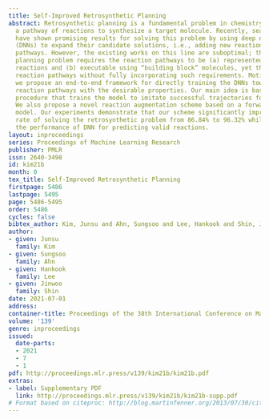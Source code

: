 ```yaml
---
title: Self-Improved Retrosynthetic Planning
abstract: Retrosynthetic planning is a fundamental problem in chemistry for finding
  a pathway of reactions to synthesize a target molecule. Recently, search algorithms
  have shown promising results for solving this problem by using deep neural networks
  (DNNs) to expand their candidate solutions, i.e., adding new reactions to reaction
  pathways. However, the existing works on this line are suboptimal; the retrosynthetic
  planning problem requires the reaction pathways to be (a) represented by real-world
  reactions and (b) executable using “building block” molecules, yet the DNNs expand
  reaction pathways without fully incorporating such requirements. Motivated by this,
  we propose an end-to-end framework for directly training the DNNs towards generating
  reaction pathways with the desirable properties. Our main idea is based on a self-improving
  procedure that trains the model to imitate successful trajectories found by itself.
  We also propose a novel reaction augmentation scheme based on a forward reaction
  model. Our experiments demonstrate that our scheme significantly improves the success
  rate of solving the retrosynthetic problem from 86.84% to 96.32% while maintaining
  the performance of DNN for predicting valid reactions.
layout: inproceedings
series: Proceedings of Machine Learning Research
publisher: PMLR
issn: 2640-3498
id: kim21b
month: 0
tex_title: Self-Improved Retrosynthetic Planning
firstpage: 5486
lastpage: 5495
page: 5486-5495
order: 5486
cycles: false
bibtex_author: Kim, Junsu and Ahn, Sungsoo and Lee, Hankook and Shin, Jinwoo
author:
- given: Junsu
  family: Kim
- given: Sungsoo
  family: Ahn
- given: Hankook
  family: Lee
- given: Jinwoo
  family: Shin
date: 2021-07-01
address:
container-title: Proceedings of the 38th International Conference on Machine Learning
volume: '139'
genre: inproceedings
issued:
  date-parts:
  - 2021
  - 7
  - 1
pdf: http://proceedings.mlr.press/v139/kim21b/kim21b.pdf
extras:
- label: Supplementary PDF
  link: http://proceedings.mlr.press/v139/kim21b/kim21b-supp.pdf
# Format based on citeproc: http://blog.martinfenner.org/2013/07/30/citeproc-yaml-for-bibliographies/
---
```

